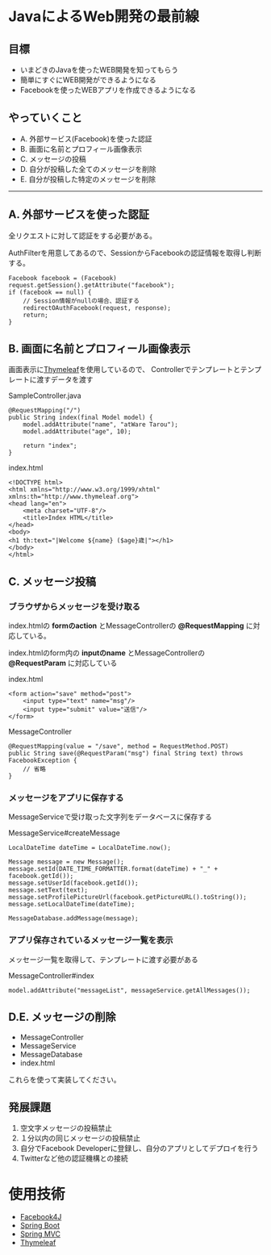 # JavaによるWeb開発の最前線

## 目標
* いまどきのJavaを使ったWEB開発を知ってもらう
* 簡単にすぐにWEB開発ができるようになる
* Facebookを使ったWEBアプリを作成できるようになる

## やっていくこと
* A. 外部サービス(Facebook)を使った認証
* B. 画面に名前とプロフィール画像表示
* C. メッセージの投稿
* D. 自分が投稿した全てのメッセージを削除
* E. 自分が投稿した特定のメッセージを削除

---

## A. 外部サービスを使った認証
全リクエストに対して認証をする必要がある。


AuthFilterを用意してあるので、SessionからFacebookの認証情報を取得し判断する。

    Facebook facebook = (Facebook) request.getSession().getAttribute("facebook");
    if (facebook == null) {
        // Session情報がnullの場合、認証する
        redirectOAuthFacebook(request, response);
        return;
    }

## B. 画面に名前とプロフィール画像表示
画面表示に[Thymeleaf](http://www.thymeleaf.org/doc/tutorials/2.1/usingthymeleaf_ja.html)を使用しているので、
Controllerでテンプレートとテンプレートに渡すデータを渡す

SampleController.java

    @RequestMapping("/")
    public String index(final Model model) {
        model.addAttribute("name", "atWare Tarou");
        model.addAttribute("age", 10);

        return "index";
    }

index.html

    <!DOCTYPE html>
    <html xmlns="http://www.w3.org/1999/xhtml" xmlns:th="http://www.thymeleaf.org">
    <head lang="en">
        <meta charset="UTF-8"/>
        <title>Index HTML</title>
    </head>
    <body>
    <h1 th:text="|Welcome ${name} ($age}歳|"></h1>
    </body>
    </html>

## C. メッセージ投稿
### ブラウザからメッセージを受け取る
index.htmlの **formのaction** とMessageControllerの **@RequestMapping** に対応している。

index.htmlのform内の **inputのname** とMessageControllerの **@RequestParam** に対応している

index.html

    <form action="save" method="post">
        <input type="text" name="msg"/>
        <input type="submit" value="送信"/>
    </form>

MessageController

    @RequestMapping(value = "/save", method = RequestMethod.POST)
    public String save(@RequestParam("msg") final String text) throws FacebookException {
        // 省略
    }

### メッセージをアプリに保存する
MessageServiceで受け取った文字列をデータベースに保存する

MessageService#createMessage

    LocalDateTime dateTime = LocalDateTime.now();

    Message message = new Message();
    message.setId(DATE_TIME_FORMATTER.format(dateTime) + "_" + facebook.getId());
    message.setUserId(facebook.getId());
    message.setText(text);
    message.setProfilePictureUrl(facebook.getPictureURL().toString());
    message.setLocalDateTime(dateTime);

    MessageDatabase.addMessage(message);

### アプリ保存されているメッセージ一覧を表示
メッセージ一覧を取得して、テンプレートに渡す必要がある

MessageController#index

    model.addAttribute("messageList", messageService.getAllMessages());
    
## D.E. メッセージの削除
 * MessageController
 * MessageService
 * MessageDatabase
 * index.html
 
これらを使って実装してください。

## 発展課題
 1. 空文字メッセージの投稿禁止
 2. １分以内の同じメッセージの投稿禁止
 3. 自分でFacebook Developerに登録し、自分のアプリとしてデプロイを行う
 4. Twitterなど他の認証機構との接続

# 使用技術
 * [Facebook4J](http://facebook4j.org/ja/)
 * [Spring Boot](http://docs.spring.io/spring-boot/docs/current/reference/htmlsingle/)
 * [Spring MVC](http://docs.spring.io/spring/docs/current/spring-framework-reference/html/mvc.html)
 * [Thymeleaf](http://www.thymeleaf.org/doc/tutorials/2.1/usingthymeleaf_ja.html)
